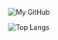 ![My GitHub](https://github-readme-stats.vercel.app/api?username=jhao104&count_private=true&show_icons=true&theme=vue&include_all_commits=true)

![Top Langs](https://github-readme-stats.vercel.app/api/top-langs/?username=jhao104&theme=vue&count_private=true&show_icons=true&layout=compact)
